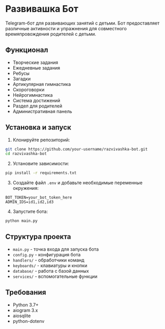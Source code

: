# Развивашка Бот

Telegram-бот для развивающих занятий с детьми. Бот предоставляет различные активности и упражнения для совместного времяпровождения родителей с детьми.

## Функционал

- Творческие задания
- Ежедневные задания
- Ребусы
- Загадки
- Артикулярная гимнастика
- Скороговорки
- Нейрогимнастика
- Система достижений
- Раздел для родителей
- Административная панель

## Установка и запуск

1. Клонируйте репозиторий:
```bash
git clone https://github.com/your-username/razvivashka-bot.git
cd razvivashka-bot
```

2. Установите зависимости:
```bash
pip install -r requirements.txt
```

3. Создайте файл `.env` и добавьте необходимые переменные окружения:
```
BOT_TOKEN=your_bot_token_here
ADMIN_IDS=id1,id2,id3
```

4. Запустите бота:
```bash
python main.py
```

## Структура проекта

- `main.py` - точка входа для запуска бота
- `config.py` - конфигурация бота
- `handlers/` - обработчики команд
- `keyboards/` - клавиатуры и кнопки
- `database/` - работа с базой данных
- `services/` - вспомогательные функции

## Требования

- Python 3.7+
- aiogram 3.x
- aiosqlite
- python-dotenv 